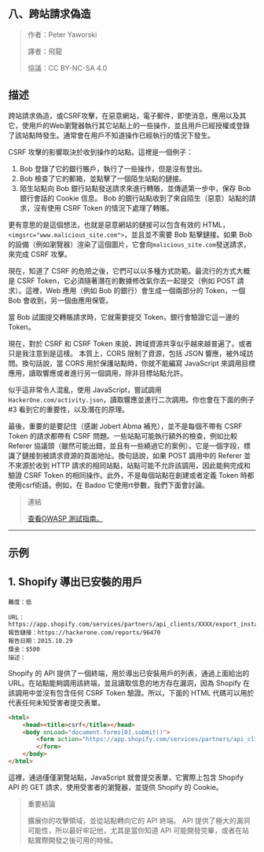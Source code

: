 ## **八、跨站請求偽造**

>作者：Peter Yaworski
>
>譯者：飛龍
>
>協議：CC BY-NC-SA 4.0


## **描述**

跨站請求偽造，或CSRF攻擊，在惡意網站，電子郵件，即使消息，應用以及其它，使用戶的Web瀏覽器執行其它站點上的一些操作，並且用戶已經授權或登錄了該站點時發生。通常會在用戶不知道操作已經執行的情況下發生。

CSRF 攻擊的影響取決於收到操作的站點。這裡是一個例子：
1. Bob 登錄了它的銀行賬戶，執行了一些操作，但是沒有登出。
2. Bob 檢查了它的郵箱，並點擊了一個陌生站點的鏈接。
3. 陌生站點向 Bob 銀行站點發送請求來進行轉賬，並傳遞第一步中，保存 Bob 銀行會話的 Cookie 信息。
Bob 的銀行站點收到了來自陌生（惡意）站點的請求，沒有使用 CSRF Token 的情況下處理了轉賬。

更有意思的是這個想法，也就是惡意網站的鏈接可以包含有效的 HTML，`<imgsrc="www.malicious_site.com">`，並且並不需要 Bob 點擊鏈接。如果 Bob 的設備（例如瀏覽器）渲染了這個圖片，它會向`malicious_site.com`發送請求，來完成 CSRF 攻擊。
<p>
現在，知道了 CSRF 的危險之後，它們可以以多種方式防範。最流行的方式大概是 CSRF Token，它必須隨著潛在的數據修改氣你去一起提交（例如 POST 請求）。這裡，Web 應用（例如 Bob 的銀行）會生成一個兩部分的 Token，一個 Bob 會收到，另一個由應用保管。
<p>
當 Bob 試圖提交轉賬請求時，它就需要提交 Token，銀行會驗證它這一邊的 Token。
<p>
現在，對於 CSRF 和 CSRF Token 來說，跨域資源共享似乎越來越普遍了。或者只是我注意到是這樣。
本質上，CORS 限制了資源，包括 JSON 響應，被外域訪問。換句話說，當 CORS 用於保護站點時，你就不能編寫 JavaScript 來調用目標應用，讀取響應或者進行另一個調用，除非目標站點允許。
<p>

似乎這非常令人混亂，使用 JavaScript，嘗試調用`HackerOne.com/activity.json`，讀取響應並進行二次調用。你也會在下面的例子 #3 看到它的重要性，以及潛在的原理。

<p>

最後，重要的是要記住（感謝 Jobert Abma 補充），並不是每個不帶有 CSRF Token 的請求都帶有 CSRF 問題。一些站點可能執行額外的檢查，例如比較 Referer 協議頭（雖然可能出錯，並且有一些繞過它的案例）。它是一個字段，標識了鏈接到被請求資源的頁面地址。換句話說，如果 POST 調用中的 Referer 並不來源於收到 HTTP 請求的相同站點，站點可能不允許該調用，因此能夠完成和驗證 CSRF Token 的相同操作。此外，不是每個站點在創建或者定義 Token 時都使用csrf術語。例如，在 Badoo 它使用rt參數，我們下面會討論。

>連結
>
>[查看OWASP 測試指南。](https://www.owasp.org/index.php/Testing_for_CSRF_%28OTG-SESS-005%29)


---

## **示例**

## **1. Shopify 導出已安裝的用戶**

```
難度：低

URL：https://app.shopify.com/services/partners/api_clients/XXXX/export_installed_users
報告鏈接：https://hackerone.com/reports/96470
報告日期：2015.10.29
獎金：$500
描述：
```
Shopify 的 API 提供了一個終端，用於導出已安裝用戶的列表，通過上面給出的 URL。在站點能夠調用該終端，並且讀取信息的地方存在漏洞，因為 Shopify 在該調用中並沒有包含任何 CSRF Token 驗證。所以，下面的 HTML 代碼可以用於代表任何未知受害者提交表單。

```html
<html>
    <head><title>csrf</title></head>
    <body onLoad="document.forms[0].submit()">
        <form action="https://app.shopify.com/services/partners/api_clients/1105664/\ export_installed_users" method="GET">
        </form>
    </body>
</html>
```
這裡，通過僅僅瀏覽站點，JavaScript 就會提交表單，它實際上包含 Shopify API 的 GET 請求，使用受害者的瀏覽器，並提供 Shopify 的 Cookie。

>重要結論
>
>擴展你的攻擊領域，並從站點轉向它的 API 終端。 API 提供了極大的漏洞可能性，所以最好牢記他，尤其是當你知道 API 
>可能開發完畢，或者在站點實際開發之後可用的時候。
